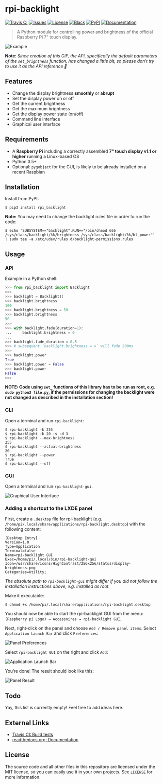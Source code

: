 # rpi-backlight

[![Travis CI](https://api.travis-ci.org/linusg/rpi-backlight.svg?branch=v2.0.0-alpha)](https://travis-ci.org/linusg/rpi-backlight) [![Issues](https://img.shields.io/github/issues/linusg/rpi-backlight.svg)](https://github.com/linusg/rpi-backlight/issues) [![License](https://img.shields.io/github/license/mashape/apistatus.svg)](ttps://github.com/linusg/rpi-backlight/blob/master/LICENSE) [![Black](https://img.shields.io/badge/code%20style-black-000000.svg)](https://github.com/ambv/black) [![PyPI](https://img.shields.io/pypi/v/rpi_backlight.svg)](https://pypi.org/project/rpi_backlight/) [![Documentation](https://img.shields.io/badge/docs-latest-blue.svg)](https://rpi-backlight.readthedocs.io/en/latest/)

> A Python module for controlling power and brightness of the official Raspberry Pi 7" touch display.

![Example](https://raw.githubusercontent.com/linusg/rpi-backlight/master/docs/example.gif)

**Note:** _Since creation of this GIF, the API, specifically the default parameters of the `set_brightness` function, has changed a little bit, so please don't try to use it as the API reference 🙂_

## Features

- Change the display brightness **smoothly** or **abrupt**
- Set the display power on or off
- Get the current brightness
- Get the maximum brightness
- Get the display power state (on/off)
- Command line interface
- Graphical user interface

## Requirements

- A **Raspberry Pi** including a correctly assembled **7" touch display v1.1 or higher** running a Linux-based OS
- Python 3.5+
- Optional: `pygobject` for the GUI, is likely to be already installed on a recent Raspbian

## Installation

Install from PyPI:

```console
$ pip3 install rpi_backlight
```

**Note:** You may need to change the backlight rules file in order to run the code:

```console
$ echo 'SUBSYSTEM=="backlight",RUN+="/bin/chmod 666 /sys/class/backlight/%k/brightness /sys/class/backlight/%k/bl_power"' | sudo tee -a /etc/udev/rules.d/backlight-permissions.rules
```

## Usage

### API

Example in a Python shell:

```python
>>> from rpi_backlight import Backlight
>>>
>>> backlight = Backlight()
>>> backlight.brightness
100
>>> backlight.brightness = 50
>>> backlight.brightness
50
>>>
>>> with backlight.fade(duration=1):
...     backlight.brightness = 0
...
>>> backlight.fade_duration = 0.5
>>> # subsequent `backlight.brightness = x` will fade 500ms
>>>
>>> backlight.power
True
>>> backlight.power = False
>>> backlight.power
False
>>>
```

**NOTE: Code using `set_` functions of this library has to be run as root, e.g. `sudo python3 file.py`, if the permissions for changing the backlight were not changed as described in the installation section!**

### CLI

Open a terminal and run `rpi-backlight`:

```console
$ rpi-backlight -b 255
$ rpi-backlight -b 20 -s -d 3
$ rpi-backlight --max-brightness
255
$ rpi-backlight --actual-brightness
20
$ rpi-backlight --power
True
$ rpi-backlight --off
```

### GUI

Open a terminal and run `rpi-backlight-gui`.

![Graphical User Interface](https://raw.githubusercontent.com/linusg/rpi-backlight/master/docs/gui.png)

### Adding a shortcut to the LXDE panel

First, create a `.desktop` file for rpi-backlight (e.g. `/home/pi/.local/share/applications/rpi-backlight.desktop`) with the following content:

```
[Desktop Entry]
Version=1.0
Type=Application
Terminal=false
Name=rpi-backlight GUI
Exec=/home/pi/.local/bin/rpi-backlight-gui
Icon=/usr/share/icons/HighContrast/256x256/status/display-brightness.png
Categories=Utility;
```

_The absolute path to `rpi-backlight-gui` might differ if you did not follow the installation instructions above, e.g. installed as root._

Make it executable:

```console
$ chmod +x /home/pi/.local/share/applications/rpi-backlight.desktop
```

You should now be able to start the rpi-backlight GUI from the menu: `(Raspberry pi Logo) → Accessoires → rpi-backlight GUI`.

Next, right-click on the panel and choose `Add / Remove panel items`. Select `Application Launch Bar` and click `Preferences`:

![Panel Preferences](docs/panel_preferences.png)

Select `rpi-backlight GUI` on the right and click `Add`:

![Application Launch Bar](docs/application_launch_bar.png)

You're done! The result should look like this:

![Panel Result](docs/panel_result.png)

## Todo

Yay, this list is currently empty! Feel free to add ideas here.

## External Links

- [Travis CI: Build tests](https://travis-ci.org/linusg/rpi-backlight)
- [readthedocs.org: Documentation](https://rpi-backlight.readthedocs.io/en/latest/)

## License

The source code and all other files in this repository are licensed under the MIT license, so you can easily use it in your own projects. See [`LICENSE`](LICENSE) for more information.
